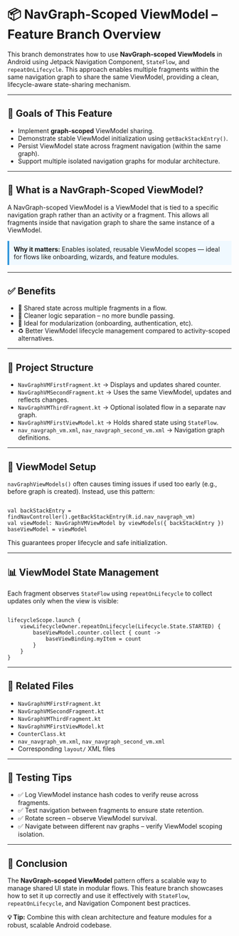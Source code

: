 <h1>📦 NavGraph-Scoped ViewModel – Feature Branch Overview</h1>

<p>
  This branch demonstrates how to use <strong>NavGraph-scoped ViewModels</strong> in Android using Jetpack Navigation Component,
  <code>StateFlow</code>, and <code>repeatOnLifecycle</code>. This approach enables multiple fragments within the same
  navigation graph to share the same ViewModel, providing a clean, lifecycle-aware state-sharing mechanism.
</p>

<hr />

<h2>🎯 Goals of This Feature</h2>
<ul>
  <li>Implement <strong>graph-scoped</strong> ViewModel sharing.</li>
  <li>Demonstrate stable ViewModel initialization using <code>getBackStackEntry()</code>.</li>
  <li>Persist ViewModel state across fragment navigation (within the same graph).</li>
  <li>Support multiple isolated navigation graphs for modular architecture.</li>
</ul>

<hr />

<h2>🧠 What is a NavGraph-Scoped ViewModel?</h2>
<p>
  A NavGraph-scoped ViewModel is a ViewModel that is tied to a specific navigation graph rather than an activity or a fragment.
  This allows all fragments inside that navigation graph to share the same instance of a ViewModel.
</p>

<div style="background:#f0f9ff;border-left:4px solid #3498db;padding:10px;margin:1rem 0;">
  <strong>Why it matters:</strong> Enables isolated, reusable ViewModel scopes — ideal for flows like onboarding, wizards, and feature modules.
</div>

<hr />

<h2>✅ Benefits</h2>
<ul>
  <li>🔁 Shared state across multiple fragments in a flow.</li>
  <li>🎯 Cleaner logic separation – no more bundle passing.</li>
  <li>🚀 Ideal for modularization (onboarding, authentication, etc).</li>
  <li>♻️ Better ViewModel lifecycle management compared to activity-scoped alternatives.</li>
</ul>

<hr />

<h2>📁 Project Structure</h2>
<ul>
  <li><code>NavGraphVMFirstFragment.kt</code> → Displays and updates shared counter.</li>
  <li><code>NavGraphVMSecondFragment.kt</code> → Uses the same ViewModel, updates and reflects changes.</li>
  <li><code>NavGraphVMThirdFragment.kt</code> → Optional isolated flow in a separate nav graph.</li>
  <li><code>NavGraphVMFirstViewModel.kt</code> → Holds shared state using <code>StateFlow</code>.</li>
  <li><code>nav_navgraph_vm.xml</code>, <code>nav_navgraph_second_vm.xml</code> → Navigation graph definitions.</li>
</ul>

<hr />

<h2>🔄 ViewModel Setup</h2>
<p>
  <code>navGraphViewModels()</code> often causes timing issues if used too early (e.g., before graph is created).
  Instead, use this pattern:
</p>

<pre><code class="kotlin">
val backStackEntry = findNavController().getBackStackEntry(R.id.nav_navgraph_vm)
val viewModel: NavGraphVMViewModel by viewModels({ backStackEntry })
baseViewModel = viewModel
</code></pre>

<p>This guarantees proper lifecycle and safe initialization.</p>

<hr />

<h2>📊 ViewModel State Management</h2>
<p>Each fragment observes <code>StateFlow</code> using <code>repeatOnLifecycle</code> to collect updates only when the view is visible:</p>

<pre><code class="kotlin">
lifecycleScope.launch {
    viewLifecycleOwner.repeatOnLifecycle(Lifecycle.State.STARTED) {
        baseViewModel.counter.collect { count ->
            baseViewBinding.myItem = count
        }
    }
}
</code></pre>

<hr />

<h2>📄 Related Files</h2>
<ul>
  <li><code>NavGraphVMFirstFragment.kt</code></li>
  <li><code>NavGraphVMSecondFragment.kt</code></li>
  <li><code>NavGraphVMThirdFragment.kt</code></li>
  <li><code>NavGraphVMFirstViewModel.kt</code></li>
  <li><code>CounterClass.kt</code></li>
  <li><code>nav_navgraph_vm.xml</code>, <code>nav_navgraph_second_vm.xml</code></li>
  <li>Corresponding <code>layout/</code> XML files</li>
</ul>

<hr />

<h2>🧪 Testing Tips</h2>
<ul>
  <li>✅ Log ViewModel instance hash codes to verify reuse across fragments.</li>
  <li>✅ Test navigation between fragments to ensure state retention.</li>
  <li>✅ Rotate screen – observe ViewModel survival.</li>
  <li>✅ Navigate between different nav graphs – verify ViewModel scoping isolation.</li>
</ul>

<hr />

<h2>🚀 Conclusion</h2>
<p>
  The <strong>NavGraph-scoped ViewModel</strong> pattern offers a scalable way to manage shared UI state in modular flows.
  This feature branch showcases how to set it up correctly and use it effectively with <code>StateFlow</code>,
  <code>repeatOnLifecycle</code>, and Navigation Component best practices.
</p>

<p><strong>💡 Tip:</strong> Combine this with clean architecture and feature modules for a robust, scalable Android codebase.</p>
